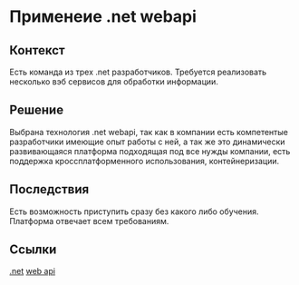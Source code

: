# Применеие .net webapi

## Контекст

Есть команда из трех .net разработчиков. Требуется реализовать несколько вэб сервисов для обработки информации.

## Решение

Выбрана технология .net webapi, так как в компании есть компетентые разработчики имеющие опыт работы с ней, а так же это динамически развивающаяся платформа подходящая под все нужды компании, есть поддержка кроссплатформенного использования, контейнеризации.

## Последствия

Есть возможность приступить сразу без какого либо обучения. Платформа отвечает всем требованиям.

## Ссылки

[.net](https://dotnet.microsoft.com/en-us/)
[web api](https://habr.com/ru/articles/709250/)